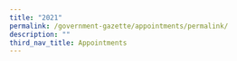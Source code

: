 ```yaml
---
title: "2021"
permalink: /government-gazette/appointments/permalink/
description: ""
third_nav_title: Appointments
---
```

